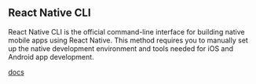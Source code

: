 ## React Native CLI
React Native CLI is the official command-line interface for building native mobile apps using React Native. This method requires you to manually set up the native development environment and tools needed for iOS and Android app development.

[docs](https://reactnative.dev/docs/environment-setup?guide=native)
